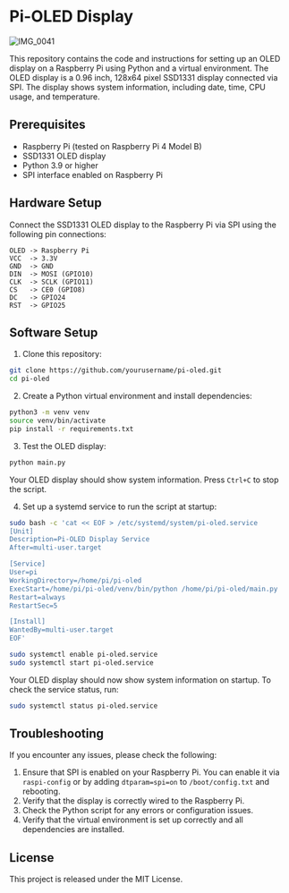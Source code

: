 # Pi-OLED Display

![IMG_0041](https://user-images.githubusercontent.com/218876/227703075-8b00399f-497e-4344-afce-029e1e7bdb54.jpeg)

This repository contains the code and instructions for setting up an OLED display on a Raspberry Pi using Python and a virtual environment. The OLED display is a 0.96 inch, 128x64 pixel SSD1331 display connected via SPI. The display shows system information, including date, time, CPU usage, and temperature.

## Prerequisites

* Raspberry Pi (tested on Raspberry Pi 4 Model B)
* SSD1331 OLED display
* Python 3.9 or higher
* SPI interface enabled on Raspberry Pi

## Hardware Setup

Connect the SSD1331 OLED display to the Raspberry Pi via SPI using the following pin connections:

```
OLED -> Raspberry Pi
VCC  -> 3.3V
GND  -> GND
DIN  -> MOSI (GPIO10)
CLK  -> SCLK (GPIO11)
CS   -> CE0 (GPIO8)
DC   -> GPIO24
RST  -> GPIO25
```

## Software Setup

1. Clone this repository:

```bash
git clone https://github.com/yourusername/pi-oled.git
cd pi-oled
```

2. Create a Python virtual environment and install dependencies:

```bash
python3 -m venv venv
source venv/bin/activate
pip install -r requirements.txt
```

3. Test the OLED display:

```bash
python main.py
```

Your OLED display should show system information. Press `Ctrl+C` to stop the script.

4. Set up a systemd service to run the script at startup:

```bash
sudo bash -c 'cat << EOF > /etc/systemd/system/pi-oled.service
[Unit]
Description=Pi-OLED Display Service
After=multi-user.target

[Service]
User=pi
WorkingDirectory=/home/pi/pi-oled
ExecStart=/home/pi/pi-oled/venv/bin/python /home/pi/pi-oled/main.py
Restart=always
RestartSec=5

[Install]
WantedBy=multi-user.target
EOF'

sudo systemctl enable pi-oled.service
sudo systemctl start pi-oled.service
```

Your OLED display should now show system information on startup. To check the service status, run:

```bash
sudo systemctl status pi-oled.service
```

## Troubleshooting

If you encounter any issues, please check the following:

1. Ensure that SPI is enabled on your Raspberry Pi. You can enable it via `raspi-config` or by adding `dtparam=spi=on` to `/boot/config.txt` and rebooting.
2. Verify that the display is correctly wired to the Raspberry Pi.
3. Check the Python script for any errors or configuration issues.
4. Verify that the virtual environment is set up correctly and all dependencies are installed.

## License

This project is released under the MIT License.

